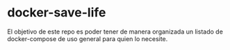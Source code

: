 # docker-save-life
El objetivo de este repo es poder tener de manera organizada un listado de docker-compose de uso general para quien lo necesite.
